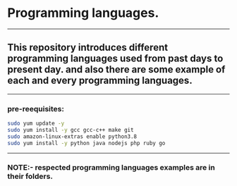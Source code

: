 # Programming languages.
---
## This repository introduces different programming languages used from past days to present day. and also there are some example of each and every programming languages.
---
### pre-reequisites:

```bash
sudo yum update -y
sudo yum install -y gcc gcc-c++ make git
sudo amazon-linux-extras enable python3.8
sudo yum install -y python java nodejs php ruby go
```
---
### NOTE:- respected programming languages examples are in their folders.

